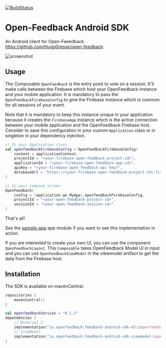 [![BuildStatus](https://github.com/paug/openfeedback-android-sdk/actions/workflows/ci.yaml/badge.svg)](https://github.com/paug/openfeedback-android-sdk/actions/workflows/ci.yaml/badge.svg)

# Open-Feedback Android SDK

An Android client for Open-Feeedback https://github.com/HugoGresse/open-feedback:

![screenshot](docs/screenshot.png)

## Usage

The Composable `OpenFeedback` is the entry point to vote on a session. It'll make calls
between the Firebase which host your OpenFeedback instance and your mobile application. It is
mandatory to pass the `OpenFeedbackFirebaseConfig` to give the Firebase instance which is common 
for all sessions of your event.

Note that it is mandatory to keep this instance unique in your application because it creates the
`FirebaseApp` instance which is the active connection between your mobile application and the
OpenFeedback Firebase host. Consider to save this configuration in your custom `Application` class
or in singleton in your dependency injection.

```kotlin
// In your Application class
val openfeedbackFirebaseConfig = OpenFeedbackFirebaseConfig(
    context = applicationContext,
    projectId = "<your-firebase-open-feedback-project-id>",
    applicationId = "<your-firebase-open-feedback-app-id>",
    apiKey = "<your-firebase-open-feedback-api-key>",
    databaseUrl = "https://<your-firebase-open-feedback-project-id>.firebaseio.com"
)

// In your Compose screen
OpenFeedback(
    config = (application as MyApp).openfeedbackFirebaseConfig,
    projectId = "<your-open-feedback-project-id>",
    sessionId = "<your-open-feedback-session-id>"
)
```

That's all!

See the [sample-app](sample-app/src/main/java/io/openfeedback/android/sample/MainActivity.kt) app 
module if you want to see this implementation in action.

If you are interested to create your own UI, you can use the component `OpenFeedbackLayout`. This
`Composable` takes OpenFeedback Model UI in input and you can use `OpenFeedbackViewModel` in the
viewmodel artifact to get the data from the Firebase host.

## Installation

The SDK is available on mavenCentral:

```kotlin
repositories {
    mavenCentral()
}

val openfeedbackVersion = "0.1.2"
dependencies {
    // Material 3
    implementation("io.openfeedback:feedback-android-sdk-m3:$openfeedbackVersion")
    // ViewModel
    implementation("io.openfeedback:feedback-android-sdk-viewmodel:$openfeedbackVersion")
}
```
